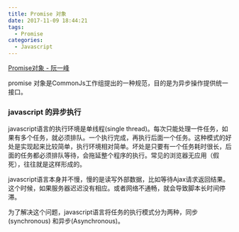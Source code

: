 ```yaml
---
title: Promise 对象
date: 2017-11-09 18:44:21
tags:
  - Promise
categories: 
  - Javascript
---
```


[Promise对象 - 阮一峰](http://javascript.ruanyifeng.com/advanced/promise.html#toc9)

promise 对象是CommonJs工作组提出的一种规范，目的是为异步操作提供统一接口。

### javascript 的异步执行

javascript语言的执行环境是单线程(single thread)。每次只能处理一件任务，如果有多个任务，就必须排队。一个执行完成，再执行后面一个任务。这种模式的好处是实现起来比较简单，执行环境相对简单。坏处是只要有一个任务耗时很长，后面的任务都必须排队等待，会拖延整个程序的执行。常见的浏览器无应用（假死），往往就是这样形成的。

javascript语言本身并不慢，慢的是读写外部数据，比如等待Ajax请求返回结果。这个时候，如果服务器迟迟没有相应。或者网络不通畅，就会导致脚本长时间停滞。

为了解决这个问题，javascript语言将任务的执行模式分为两种，同步(synchronous) 和异步(Asynchronous)。
